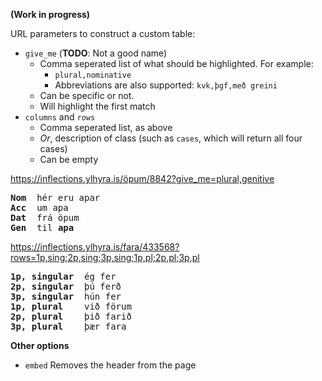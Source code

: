 **(Work in progress)**

URL parameters to construct a custom table:

* `give_me`  (**TODO**: Not a good name)
  * Comma seperated list of what should be highlighted. For example:
    * `plural,nominative`
    * Abbreviations are also supported: `kvk,þgf,með greini`
  * Can be specific or not.
  * Will highlight the first match
* `columns`  and `rows`
  * Comma seperated list, as above
  * *Or*, description of class (such as `cases`, which will return all four cases)
  * Can be empty



https://inflections.ylhyra.is/öpum/8842?give_me=plural,genitive

<pre>
<b>Nom</b>  hér eru apar
<b>Acc</b>  um apa    
<b>Dat</b>  frá öpum   
<b>Gen</b>  til <b>apa</b>
</pre>

https://inflections.ylhyra.is/fara/433568?rows=1p,sing;2p,sing;3p,sing;1p,pl;2p,pl;3p,pl

<pre>
<b>1p, singular</b>  ég fer
<b>2p, singular</b>  þú ferð
<b>3p, singular</b>  hún fer
<b>1p, plural</b>    við förum
<b>2p, plural</b>    þið farið
<b>3p, plural</b>    þær fara
</pre>

**Other options**

- `embed` Removes the header from the page
